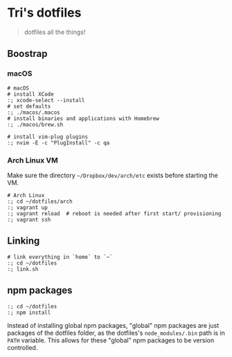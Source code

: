# Tri's dotfiles
> dotfiles all the things!

## Boostrap

### macOS

```shell
# macOS
# install XCode
:; xcode-select --install
# set defaults
:; ./macos/.macos
# install binaries and applications with Homebrew
:; ./macos/brew.sh

# install vim-plug plugins
:; nvim -E -c "PlugInstall" -c qa
```

### Arch Linux VM

Make sure the directory `~/Dropbox/dev/arch/etc` exists before starting the VM.

```shell
# Arch Linux
:; cd ~/dotfiles/arch
:; vagrant up
:; vagrant reload  # reboot is needed after first start/ provisioning
:; vagrant ssh
```

## Linking

```shell
# link everything in `home` to `~`
:; cd ~/dotfiles
:; link.sh

```

## npm packages

```shell
:; cd ~/dotfiles
:; npm install
```

Instead of installing global npm packages, "global" npm packages are just packages of the dotfiles folder, as the dotfiles's `node_modules/.bin` path is in `PATH` variable. This allows for these "global" npm packages to be version controlled.
